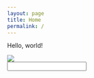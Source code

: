 ```yaml
---
layout: page
title: Home
permalink: /
---
```

Hello, world!

<form action="/search/">
<div class="tipue_search_left"><img src="{{ "/assets/tipuesearch/search.png" | relative_url }}" class="tipue_search_icon"></div>
<div class="tipue_search_right"><input type="text" name="q" id="tipue_search_input" pattern=".{3,}" title="At least 3 characters" required></div>
<div style="clear: both;"></div>
</form>
